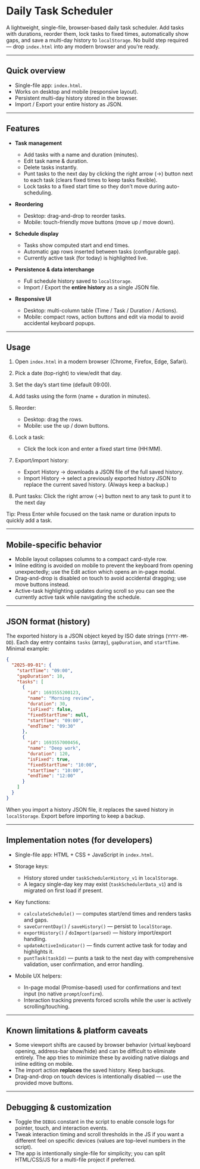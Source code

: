 # Daily Task Scheduler

A lightweight, single-file, browser-based daily task scheduler. Add tasks with durations, reorder them, lock tasks to fixed times, automatically show gaps, and save a multi-day history to `localStorage`. No build step required — drop `index.html` into any modern browser and you’re ready.

---

## Quick overview

* Single-file app: `index.html`.
* Works on desktop and mobile (responsive layout).
* Persistent multi-day history stored in the browser.
* Import / Export your entire history as JSON.

---

## Features

* **Task management**

  * Add tasks with a name and duration (minutes).
  * Edit task name & duration.
  * Delete tasks instantly.
  * Punt tasks to the next day by clicking the right arrow (→) button next to each task (clears fixed times to keep tasks flexible).
  * Lock tasks to a fixed start time so they don’t move during auto-scheduling.

* **Reordering**

  * Desktop: drag-and-drop to reorder tasks.
  * Mobile: touch-friendly move buttons (move up / move down).

* **Schedule display**

  * Tasks show computed start and end times.
  * Automatic gap rows inserted between tasks (configurable gap).
  * Currently active task (for today) is highlighted live.

* **Persistence & data interchange**

  * Full schedule history saved to `localStorage`.
  * Import / Export the **entire history** as a single JSON file.

* **Responsive UI**

  * Desktop: multi-column table (Time / Task / Duration / Actions).
  * Mobile: compact rows, action buttons and edit via modal to avoid accidental keyboard popups.

---

## Usage

1. Open `index.html` in a modern browser (Chrome, Firefox, Edge, Safari).
2. Pick a date (top-right) to view/edit that day.
3. Set the day’s start time (default 09:00).
4. Add tasks using the form (name + duration in minutes).
5. Reorder:

   * Desktop: drag the rows.
   * Mobile: use the up / down buttons.
6. Lock a task:

   * Click the lock icon and enter a fixed start time (HH\:MM).
7. Export/import history:

   * Export History → downloads a JSON file of the full saved history.
   * Import History → select a previously exported history JSON to replace the current saved history. (Always keep a backup.)

8. Punt tasks: Click the right arrow (→) button next to any task to punt it to the next day

Tip: Press Enter while focused on the task name or duration inputs to quickly add a task.

---

## Mobile-specific behavior

* Mobile layout collapses columns to a compact card-style row.
* Inline editing is avoided on mobile to prevent the keyboard from opening unexpectedly; use the Edit action which opens an in-page modal.
* Drag-and-drop is disabled on touch to avoid accidental dragging; use move buttons instead.
* Active-task highlighting updates during scroll so you can see the currently active task while navigating the schedule.

---

## JSON format (history)

The exported history is a JSON object keyed by ISO date strings (`YYYY-MM-DD`). Each day entry contains `tasks` (array), `gapDuration`, and `startTime`. Minimal example:

```json
{
  "2025-09-01": {
    "startTime": "09:00",
    "gapDuration": 10,
    "tasks": [
      {
        "id": 1693555200123,
        "name": "Morning review",
        "duration": 30,
        "isFixed": false,
        "fixedStartTime": null,
        "startTime": "09:00",
        "endTime": "09:30"
      },
      {
        "id": 1693557000456,
        "name": "Deep work",
        "duration": 120,
        "isFixed": true,
        "fixedStartTime": "10:00",
        "startTime": "10:00",
        "endTime": "12:00"
      }
    ]
  }
}
```

When you import a history JSON file, it replaces the saved history in `localStorage`. Export before importing to keep a backup.

---

## Implementation notes (for developers)

* Single-file app: HTML + CSS + JavaScript in `index.html`.
* Storage keys:

  * History stored under `taskSchedulerHistory_v1` in `localStorage`.
  * A legacy single-day key may exist (`taskSchedulerData_v1`) and is migrated on first load if present.
* Key functions:

  * `calculateSchedule()` — computes start/end times and renders tasks and gaps.
  * `saveCurrentDay()` / `saveHistory()` — persist to `localStorage`.
  * `exportHistory()` / `doImport(parsed)` — history import/export handling.
  * `updateActiveIndicator()` — finds current active task for today and highlights it.
  * `puntTask(taskId)` — punts a task to the next day with comprehensive validation, user confirmation, and error handling.
* Mobile UX helpers:

  * In-page modal (Promise-based) used for confirmations and text input (no native `prompt`/`confirm`).
  * Interaction tracking prevents forced scrolls while the user is actively scrolling/touching.

---

## Known limitations & platform caveats

* Some viewport shifts are caused by browser behavior (virtual keyboard opening, address-bar show/hide) and can be difficult to eliminate entirely. The app tries to minimize these by avoiding native dialogs and inline editing on mobile.
* The import action **replaces** the saved history. Keep backups.
* Drag-and-drop on touch devices is intentionally disabled — use the provided move buttons.

---

## Debugging & customization

* Toggle the `DEBUG` constant in the script to enable console logs for pointer, touch, and interaction events.
* Tweak interaction timing and scroll thresholds in the JS if you want a different feel on specific devices (values are top-level numbers in the script).
* The app is intentionally single-file for simplicity; you can split HTML/CSS/JS for a multi-file project if preferred.
